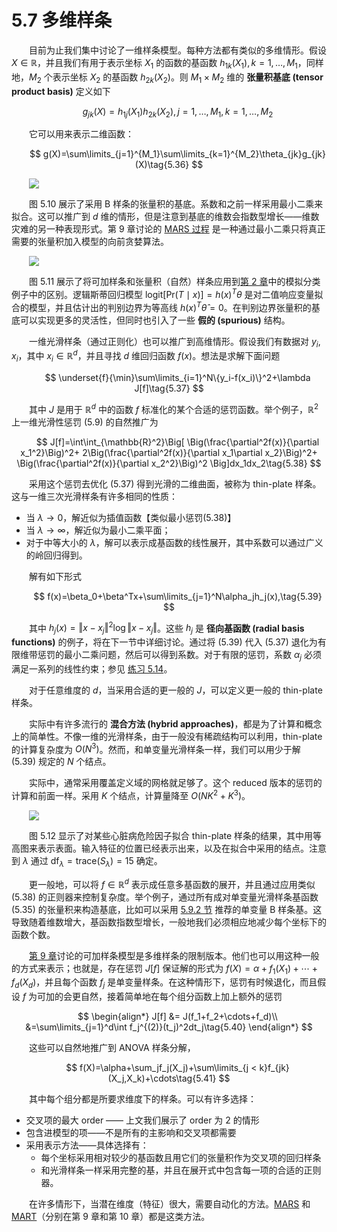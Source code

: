 # 5.7 多维样条

<style>p{text-indent:2em;2}</style>

目前为止我们集中讨论了一维样条模型。每种方法都有类似的多维情形。假设 $X\in\mathbb{R}$，并且我们有用于表示坐标 $X_1$ 的函数的基函数 $h_{1k}(X_1),k=1,\ldots,M_1$，同样地，$M_2$ 个表示坐标 $X_2$ 的基函数 $h_{2k}(X_2)$。则 $M_1\times M_2$ 维的 **张量积基底 (tensor product basis)** 定义如下

$$
g_{jk}(X)=h_{1j}(X_1)h_{2k}(X_2),j=1,\ldots, M_1, k=1,\ldots,M_2\tag{5.35}
$$

它可以用来表示二维函数：

$$
g(X)=\sum\limits_{j=1}^{M_1}\sum\limits_{k=1}^{M_2}\theta_{jk}g_{jk}(X)\tag{5.36}
$$

![](../img/05/fig5.10.png)

图 5.10 展示了采用 B 样条的张量积的基底。系数和之前一样采用最小二乘来拟合。这可以推广到 $d$ 维的情形，但是注意到基底的维数会指数型增长——维数灾难的另一种表现形式。第 9 章讨论的 [MARS 过程](../09-Additive-Models-Trees-and-Related-Methods/9.4-MARS/index.html) 是一种通过最小二乘只将真正需要的张量积加入模型的向前贪婪算法。

![](../img/05/fig5.11.png)

图 5.11 展示了将可加样条和张量积（自然）样条应用到[第 2 章](../02-Overview-of-Supervised-Learning/2.1-Introduction/index.html)中的模拟分类例子中的区别。逻辑斯蒂回归模型 $\mathrm{logit}[\mathrm{Pr}(T\mid x)]=h(x)^T\theta$ 是对二值响应变量拟合的模型，并且估计出的判别边界为等高线 $h(x)^T\hat\theta=0$。在判别边界张量积的基底可以实现更多的灵活性，但同时也引入了一些 **假的 (spurious)** 结构。

一维光滑样条（通过正则化）也可以推广到高维情形。假设我们有数据对 $y_i,x_i$，其中 $x_i\in \mathbb{R}^d$，并且寻找 $d$ 维回归函数 $f(x)$。想法是求解下面问题

$$
\underset{f}{\min}\sum\limits_{i=1}^N\{y_i-f(x_i)\}^2+\lambda J[f]\tag{5.37}
$$

其中 $J$ 是用于 $\mathbb{R}^d$ 中的函数 $f$ 标准化的某个合适的惩罚函数。举个例子，$\mathbb{R}^2$ 上一维光滑性惩罚 (5.9) 的自然推广为

$$
J[f]=\int\int_{\mathbb{R}^2}\Big[
\Big(\frac{\partial^2f(x)}{\partial x_1^2}\Big)^2+
2\Big(\frac{\partial^2f(x)}{\partial x_1\partial x_2}\Big)^2+
\Big(\frac{\partial^2f(x)}{\partial x_2^2}\Big)^2
\Big]dx_1dx_2\tag{5.38}
$$

采用这个惩罚去优化 (5.37) 得到光滑的二维曲面，被称为 thin-plate 样条。这与一维三次光滑样条有许多相同的性质：

- 当 $\lambda\rightarrow 0$，解近似为插值函数【类似最小惩罚(5.38)】
- 当 $\lambda\rightarrow\infty$，解近似为最小二乘平面；
- 对于中等大小的 $\lambda$，解可以表示成基函数的线性展开，其中系数可以通过广义的岭回归得到。

解有如下形式

$$
f(x)=\beta_0+\beta^Tx+\sum\limits_{j=1}^N\alpha_jh_j(x),\tag{5.39}
$$

其中 $h_j(x)=\Vert x-x_j \Vert^2\log\Vert x-x_j\Vert$。这些 $h_j$ 是 **径向基函数 (radial basis functions)** 的例子，将在下一节中详细讨论。通过将 (5.39) 代入 (5.37) 退化为有限维带惩罚的最小二乘问题，然后可以得到系数。对于有限的惩罚，系数 $\alpha_j$ 必须满足一系列的线性约束；参见 [练习 5.14](https://github.com/szcf-weiya/ESL-CN/issues/166)。

对于任意维度的 $d$，当采用合适的更一般的 $J$，可以定义更一般的 thin-plate 样条。

实际中有许多流行的 **混合方法 (hybrid approaches)**，都是为了计算和概念上的简单性。不像一维的光滑样条，由于一般没有稀疏结构可以利用，thin-plate 的计算复杂度为 $O(N^3)$。然而，和单变量光滑样条一样，我们可以用少于解 (5.39) 规定的 $N$ 个结点。

实际中，通常采用覆盖定义域的网格就足够了。这个 reduced 版本的惩罚的计算和前面一样。采用 $K$ 个结点，计算量降至 $O(NK^2+K^3)$。

![](../img/05/fig5.12.png)

图 5.12 显示了对某些心脏病危险因子拟合 thin-plate 样条的结果，其中用等高图来表示表面。输入特征的位置已经表示出来，以及在拟合中采用的结点。注意到 $\lambda$ 通过 $\mathrm{df}_\lambda=\mathrm{trace}(S_\lambda)=15$ 确定。

更一般地，可以将 $f\in\mathbb{R}^d$ 表示成任意多基函数的展开，并且通过应用类似 (5.38) 的正则器来控制复杂度。举个例子，通过所有成对单变量光滑样条基函数 (5.35) 的张量积来构造基底，比如可以采用 [5.9.2 节](5.9-Wavelet-Smoothing/index.html#_2) 推荐的单变量 B 样条基。这导致随着维数增大，基函数指数型增长，一般地我们必须相应地减少每个坐标下的函数个数。

[第 9 章](../09-Additive-Models-Trees-and-Related-Methods/9.1-Generalized-Additive-Models/index.html)讨论的可加样条模型是多维样条的限制版本。他们也可以用这种一般的方式来表示；也就是，存在惩罚 $J[f]$ 保证解的形式为 $f(X)=\alpha+f_1(X_1)+\cdots+f_d(X_d)$，并且每个函数 $f_j$ 是单变量样条。在这种情形下，惩罚有时候退化，而且假设 $f$ 为可加的会更自然，接着简单地在每个组分函数上加上额外的惩罚

$$
\begin{align*}
J[f] &= J(f_1+f_2+\cdots+f_d)\\
&=\sum\limits_{j=1}^d\int f_j^{(2)}(t_j)^2dt_j\tag{5.40}
\end{align*}
$$

这些可以自然地推广到 ANOVA 样条分解，

$$
f(X)=\alpha+\sum_jf_j(X_j)+\sum\limits_{j < k}f_{jk}(X_j,X_k)+\cdots\tag{5.41}
$$

其中每个组分都是所要求维度下的样条。可以有许多选择：

- 交叉项的最大 order —— 上文我们展示了 order 为 2 的情形
- 包含进模型的项——不是所有的主影响和交叉项都需要
- 采用表示方法——具体选择有：
    - 每个坐标采用相对较少的基函数且用它们的张量积作为交叉项的回归样条
    - 和光滑样条一样采用完整的基，并且在展开式中包含每一项的合适的正则器。

在许多情形下，当潜在维度（特征）很大，需要自动化的方法。[MARS](../09-Additive-Models-Trees-and-Related-Methods/9.4-MARS/index.html) 和 [MART](../10-Boosting-and-Additive-Trees/10.10-Numerical-Optimization-via-Gradient-Boosting/index.html)（分别在第 9 章和第 10 章）都是这类方法。
